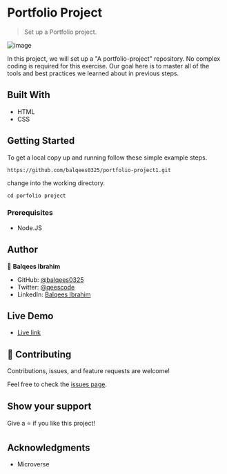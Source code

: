 # Portfolio Project

> Set up a Portfolio project.

![image](https://user-images.githubusercontent.com/66781780/126206944-cc62730f-56ae-4980-b2ac-206b5ff6044c.png)


In this project, we will set up a "A portfolio-project" repository. No complex coding is required for this exercise. Our goal here is to master all of the tools and best practices we learned about in previous steps.

## Built With

- HTML
- CSS

## Getting Started

To get a local copy up and running follow these simple example steps.

`https://github.com/balqees0325/portfolio-project1.git`

change into the working directory.

`cd porfolio project`

### Prerequisites

- Node.JS

## Author

👤 **Balqees Ibrahim**

- GitHub: [@balqees0325](https://github.com/balqees0325)
- Twitter: [@qeescode](https://twitter.com/qeescode)
- LinkedIn: [Balqees Ibrahim](https://www.linkedin.com/in/balqees-ibrahim-911a81204/)

## Live Demo

- [Live link](https://balqees0325.github.io/portfolio-project1/index.html)

## 🤝 Contributing

Contributions, issues, and feature requests are welcome!

Feel free to check the [issues page](../../issues/).

## Show your support

Give a ⭐️ if you like this project!

## Acknowledgments

- Microverse
